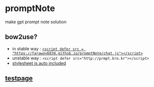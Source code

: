 # promptNote
make gpt prompt note solution

## bow2use?

 - in stable way : [`<script defer src = "https://faraway6834.github.io/promptNote/chat.js"></script>`](https://FarAway6834.github.io/promptNote/chat.js)
 - unstable way : `<script defer src="http://prmpt.kro.kr"></script>`
 - [stylesheet is auto included](https://FarAway6834.github.io/promptNote/chat.css)

## [testpage](./demo)
